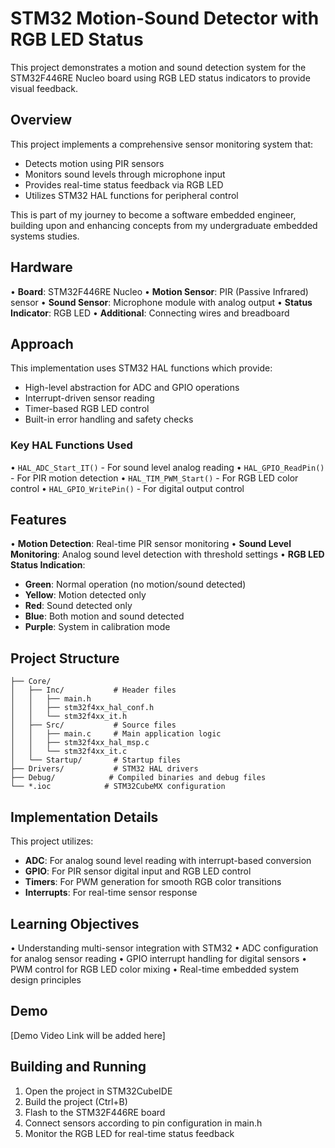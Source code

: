 # STM32 Motion-Sound Detector with RGB LED Status

This project demonstrates a motion and sound detection system for the STM32F446RE Nucleo board using RGB LED status indicators to provide visual feedback.

## Overview

This project implements a comprehensive sensor monitoring system that:
- Detects motion using PIR sensors
- Monitors sound levels through microphone input
- Provides real-time status feedback via RGB LED
- Utilizes STM32 HAL functions for peripheral control

This is part of my journey to become a software embedded engineer, building upon and enhancing concepts from my undergraduate embedded systems studies.

## Hardware

• **Board**: STM32F446RE Nucleo
• **Motion Sensor**: PIR (Passive Infrared) sensor
• **Sound Sensor**: Microphone module with analog output
• **Status Indicator**: RGB LED
• **Additional**: Connecting wires and breadboard

## Approach

This implementation uses STM32 HAL functions which provide:
- High-level abstraction for ADC and GPIO operations
- Interrupt-driven sensor reading
- Timer-based RGB LED control
- Built-in error handling and safety checks

### Key HAL Functions Used

• `HAL_ADC_Start_IT()` - For sound level analog reading
• `HAL_GPIO_ReadPin()` - For PIR motion detection
• `HAL_TIM_PWM_Start()` - For RGB LED color control
• `HAL_GPIO_WritePin()` - For digital output control

## Features

• **Motion Detection**: Real-time PIR sensor monitoring
• **Sound Level Monitoring**: Analog sound level detection with threshold settings
• **RGB LED Status Indication**:
  - **Green**: Normal operation (no motion/sound detected)
  - **Yellow**: Motion detected only
  - **Red**: Sound detected only
  - **Blue**: Both motion and sound detected
  - **Purple**: System in calibration mode

## Project Structure

```
├── Core/
│   ├── Inc/           # Header files
│   │   ├── main.h
│   │   ├── stm32f4xx_hal_conf.h
│   │   └── stm32f4xx_it.h
│   ├── Src/           # Source files
│   │   ├── main.c     # Main application logic
│   │   ├── stm32f4xx_hal_msp.c
│   │   └── stm32f4xx_it.c
│   └── Startup/       # Startup files
├── Drivers/           # STM32 HAL drivers
├── Debug/            # Compiled binaries and debug files
└── *.ioc            # STM32CubeMX configuration
```

## Implementation Details

This project utilizes:
- **ADC**: For analog sound level reading with interrupt-based conversion
- **GPIO**: For PIR sensor digital input and RGB LED control
- **Timers**: For PWM generation for smooth RGB color transitions
- **Interrupts**: For real-time sensor response

## Learning Objectives

• Understanding multi-sensor integration with STM32
• ADC configuration for analog sensor reading
• GPIO interrupt handling for digital sensors
• PWM control for RGB LED color mixing
• Real-time embedded system design principles

## Demo

[Demo Video Link will be added here]

## Building and Running

1. Open the project in STM32CubeIDE
2. Build the project (Ctrl+B)
3. Flash to the STM32F446RE board
4. Connect sensors according to pin configuration in main.h
5. Monitor the RGB LED for real-time status feedback

